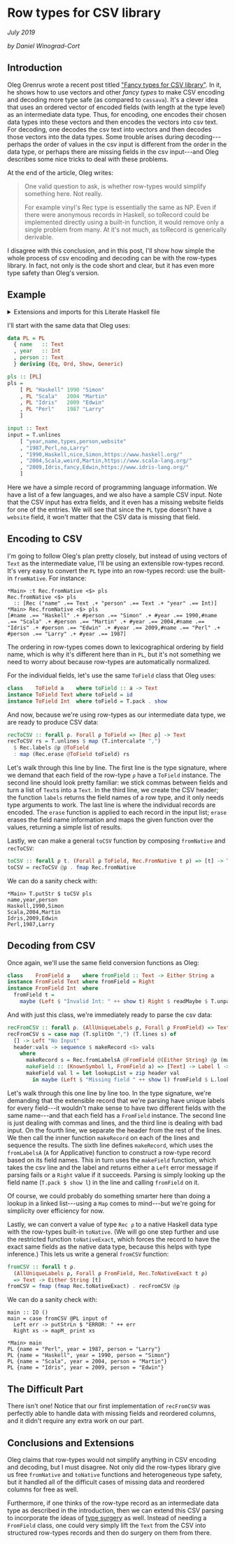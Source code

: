 # Row types for CSV library
_July 2019_

_by Daniel Winograd-Cort_

## Introduction

Oleg Grenrus wrote a recent post titled
["Fancy types for CSV library"](http://oleg.fi/gists/posts/2019-07-15-fancy-types-for-cassava.html).
In it, he shows how to use vectors and other _fancy types_ to make CSV encoding
and decoding more type safe (as compared to `cassava`).  It's a clever idea that
uses an ordered vector of encoded fields (with length at the type level) as an
intermediate data type.  Thus, for encoding, one encodes their chosen data types
into these vectors and then encodes the vectors into csv text.  For decoding,
one decodes the csv text into vectors and then decodes those vectors into the
data types.  Some trouble arises during decoding---perhaps the order of values
in the csv input is different from the order in the data type, or perhaps there
are missing fields in the csv input---and Oleg describes some nice tricks to
deal with these problems.

At the end of the article, Oleg writes:

> One valid question to ask, is whether row-types would simplify something here.
> Not really.
>
> For example vinyl's Rec type is essentially the same as NP. Even if there were
> anonymous records in Haskell, so toRecord could be implemented directly using
> a built-in function, it would remove only a single problem from many. At it's
> not much, as toRecord is generically derivable.

I disagree with this conclusion, and in this post, I'll show how simple the
whole process of csv encoding and decoding can be with the row-types library.
In fact, not only is the code short and clear, but it has even more type safety
than Oleg's version.

## Example

<details class="code-details">

<summary>Extensions and imports for this Literate Haskell file</summary>

```haskell

{-# LANGUAGE OverloadedLabels #-}
{-# LANGUAGE DeriveAnyClass #-}
{-# LANGUAGE DeriveGeneric #-}
{-# LANGUAGE PartialTypeSignatures #-}
{-# LANGUAGE OverloadedStrings #-}
module RowCSV where

import GHC.Generics (Generic)

import Data.Text (Text)
import qualified Data.Text    as T
import qualified Data.Text.IO as T
import qualified Data.List    as L
import Text.Read (readMaybe)

import Data.Row
import qualified Data.Row.Records as Rec
```
</details>

I'll start with the same data that Oleg uses:

```haskell
data PL = PL
  { name   :: Text
  , year   :: Int
  , person :: Text
  } deriving (Eq, Ord, Show, Generic)

pls :: [PL]
pls =
    [ PL "Haskell" 1990 "Simon"
    , PL "Scala"   2004 "Martin"
    , PL "Idris"   2009 "Edwin"
    , PL "Perl"    1987 "Larry"
    ]

input :: Text
input = T.unlines
    [ "year,name,types,person,website"
    , "1987,Perl,no,Larry"
    , "1990,Haskell,nice,Simon,https://www.haskell.org/"
    , "2004,Scala,weird,Martin,https://www.scala-lang.org/"
    , "2009,Idris,fancy,Edwin,https://www.idris-lang.org/"
    ]
```

Here we have a simple record of programming language information.  We have a
list of a few languages, and we also have a sample CSV input.  Note that the CSV
input has extra fields, and it even has a missing website fields for one of the
entries. We will see that since the `PL` type doesn't have a `website` field, it
won't matter that the CSV data is missing that field.

## Encoding to CSV

I'm going to follow Oleg's plan pretty closely, but instead of using vectors of
`Text` as the intermediate value, I'll be using an extensible row-types record.  
It's very easy to convert the `PL` type into an row-types record: use the
built-in `fromNative`.  For instance:

```
*Main> :t Rec.fromNative <$> pls
Rec.fromNative <$> pls
  :: [Rec ("name" .== Text .+ "person" .== Text .+ "year" .== Int)]
*Main> Rec.fromNative <$> pls
[#name .== "Haskell" .+ #person .== "Simon" .+ #year .== 1990,#name .== "Scala" .+ #person .== "Martin" .+ #year .== 2004,#name .== "Idris" .+ #person .== "Edwin" .+ #year .== 2009,#name .== "Perl" .+ #person .== "Larry" .+ #year .== 1987]
```

The ordering in row-types comes down to lexicographical ordering by field name,
which is why it's different here than in `PL`, but it's not something we need to
worry about because row-types are automatically normalized.

For the individual fields, let's use the same `ToField` class that Oleg uses:

```haskell
class    ToField a    where toField :: a -> Text
instance ToField Text where toField = id
instance ToField Int  where toField = T.pack . show
```

And now, because we're using row-types as our intermediate data type, we are
ready to produce CSV data:

```haskell
recToCSV :: forall ρ. Forall ρ ToField => [Rec ρ] -> Text
recToCSV rs = T.unlines $ map (T.intercalate ",")
  $ Rec.labels @ρ @ToField
  : map (Rec.erase @ToField toField) rs
```

Let's walk through this line by line.  The first line is the type signature,
where we demand that each field of the row-type `ρ` have a `ToField` instance.
The second line should look pretty familiar: we stick commas between fields and
turn a list of `Text`s into a `Text`.  In the third line, we create the CSV
header; the function `labels` returns the field names of a row type, and it only
needs type arguments to work. The last line is where the individual records are
encoded.  The `erase` function is applied to each record in the input list;
`erase` erases the field name information and maps the given function over the
values, returning a simple list of results.

Lastly, we can make a general `toCSV` function by composing `fromNative` and `recToCSV`:

```haskell
toCSV :: forall ρ t. (Forall ρ ToField, Rec.FromNative t ρ) => [t] -> Text
toCSV = recToCSV @ρ . fmap Rec.fromNative
```

We can do a sanity check with:

```
*Main> T.putStr $ toCSV pls
name,year,person
Haskell,1990,Simon
Scala,2004,Martin
Idris,2009,Edwin
Perl,1987,Larry
```

## Decoding from CSV

Once again, we'll use the same field conversion functions as Oleg:

```haskell
class    FromField a    where fromField :: Text -> Either String a
instance FromField Text where fromField = Right
instance FromField Int  where
  fromField t =
    maybe (Left $ "Invalid Int: " ++ show t) Right $ readMaybe $ T.unpack t
```

And with just this class, we're immediately ready to parse the csv data:

```haskell
recFromCSV :: forall ρ. (AllUniqueLabels ρ, Forall ρ FromField) => Text -> Either String [Rec ρ]
recFromCSV s = case map (T.splitOn ",") (T.lines s) of
  [] -> Left "No Input"
  header:vals -> sequence $ makeRecord <$> vals
    where
      makeRecord s = Rec.fromLabelsA @FromField @(Either String) @ρ (makeField s)
      makeField :: (KnownSymbol l, FromField a) => [Text] -> Label l -> Either String a
      makeField val l = let lookupList = zip header val
        in maybe (Left $ "Missing field " ++ show l) fromField $ L.lookup (T.pack $ show l) lookupList
```
Let's walk through this one line by line too. In the type signature, we're
demanding that the extensible record that we're parsing have unique labels for
every field---it wouldn't make sense to have two different fields with the same
name---and that each field has a `FromField` instance. The second line is just
dealing with commas and lines, and the third line is dealing with bad input. On
the fourth line, we separate the header from the rest of the lines.  We then
call the inner function `makeRecord` on each of the lines and sequence the
results. The sixth line defines `makeRecord`, which uses the `fromLabelsA` (`A`
for Applicative) function to construct a row-type record based on its field
names.  This in turn uses the `makeField` function, which takes the csv line and
the label and returns either a `Left` error message if parsing fails or a
`Right` value if it succeeds. Parsing is simply looking  up the field name
(`T.pack $ show l`) in the line and calling `fromField` on it.

Of course, we could probably do something smarter here than doing a lookup in a
linked list---using a `Map` comes to mind---but we're going for simplicity over
efficiency for now.

Lastly, we can convert a value of type `Rec ρ` to a native Haskell data type
with the row-types built-in `toNative`.  (We will go one step further and use
the restricted function `toNativeExact`, which forces the record to have the
exact same fields as the native data type, because this helps with type
inference.) This lets us write a general `fromCSV` function:

```haskell
fromCSV :: forall t ρ.
  (AllUniqueLabels ρ, Forall ρ FromField, Rec.ToNativeExact t ρ)
  => Text -> Either String [t]
fromCSV = fmap (fmap Rec.toNativeExact) . recFromCSV @ρ
```

We can do a sanity check with:

```
main :: IO ()
main = case fromCSV @PL input of
  Left err -> putStrLn $ "ERROR: " ++ err
  Right xs -> mapM_ print xs

*Main> main
PL {name = "Perl", year = 1987, person = "Larry"}
PL {name = "Haskell", year = 1990, person = "Simon"}
PL {name = "Scala", year = 2004, person = "Martin"}
PL {name = "Idris", year = 2009, person = "Edwin"}
```

## The Difficult Part

There isn't one!  Notice that our first implementation of `recFromCSV` was
perfectly able to handle data with missing fields and reordered columns, and it
didn't require any extra work on our part.

## Conclusions and Extensions

Oleg claims that row-types would not simplify anything in CSV encoding and
decoding, but I must disagree.  Not only did the row-types library give us free
`fromNative` and `toNative` functions and heterogeneous type safety, but it
handled all of the difficult cases of missing data and reordered columns for
free as well.

Furthermore, if one thinks of the row-type record as an intermediate data type
as described in the introduction, then we can extend this CSV parsing to
incorporate the ideas of [type surgery](TypeSurgery.html) as well.  Instead of
needing a `FromField` class, one could very simply lift the `Text` from the CSV
into structured row-types records and then do surgery on them from there.
